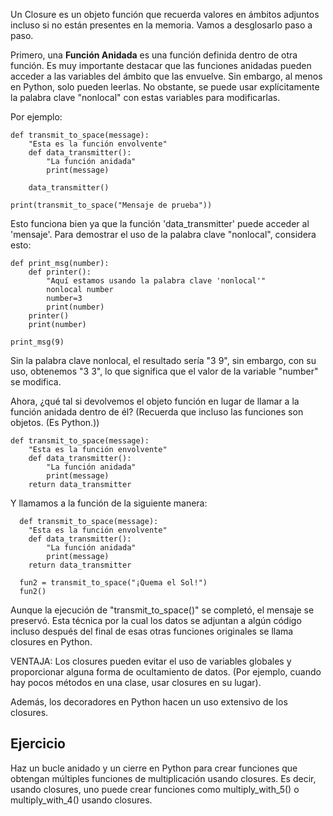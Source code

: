 Un Closure es un objeto función que recuerda valores en ámbitos adjuntos incluso si no están presentes en la memoria. Vamos a desglosarlo paso a paso.

Primero, una **Función Anidada** es una función definida dentro de otra función. Es muy importante destacar que las funciones anidadas pueden acceder a las variables del ámbito que las envuelve. Sin embargo, al menos en Python, solo pueden leerlas. No obstante, se puede usar explícitamente la palabra clave "nonlocal" con estas variables para modificarlas.

Por ejemplo:

    def transmit_to_space(message):
        "Esta es la función envolvente"
        def data_transmitter():
            "La función anidada"
            print(message)
    
        data_transmitter()
    
    print(transmit_to_space("Mensaje de prueba"))

Esto funciona bien ya que la función 'data_transmitter' puede acceder al 'mensaje'. Para demostrar el uso de la palabra clave "nonlocal", considera esto:

    def print_msg(number):
        def printer():
            "Aquí estamos usando la palabra clave 'nonlocal'"
            nonlocal number
            number=3
            print(number)
        printer()
        print(number)
    
    print_msg(9)

Sin la palabra clave nonlocal, el resultado sería "3 9", sin embargo, con su uso, obtenemos "3 3", lo que significa que el valor de la variable "number" se modifica.

Ahora, ¿qué tal si devolvemos el objeto función en lugar de llamar a la función anidada dentro de él? (Recuerda que incluso las funciones son objetos. (Es Python.))

    def transmit_to_space(message):
        "Esta es la función envolvente"
        def data_transmitter():
            "La función anidada"
            print(message)
        return data_transmitter

Y llamamos a la función de la siguiente manera:

      def transmit_to_space(message):
        "Esta es la función envolvente"
        def data_transmitter():
            "La función anidada"
            print(message)
        return data_transmitter
        
  	  fun2 = transmit_to_space("¡Quema el Sol!")
  	  fun2()

Aunque la ejecución de "transmit_to_space()" se completó, el mensaje se preservó. Esta técnica por la cual los datos se adjuntan a algún código incluso después del final de esas otras funciones originales se llama closures en Python.

VENTAJA: Los closures pueden evitar el uso de variables globales y proporcionar alguna forma de ocultamiento de datos. (Por ejemplo, cuando hay pocos métodos en una clase, usar closures en su lugar).

Además, los decoradores en Python hacen un uso extensivo de los closures.

Ejercicio
--------

Haz un bucle anidado y un cierre en Python para crear funciones que obtengan múltiples funciones de multiplicación usando closures. Es decir, usando closures, uno puede crear funciones como multiply_with_5() o multiply_with_4() usando closures.